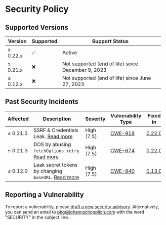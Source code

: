 # Security Policy

## Supported Versions

| Version | Supported | Support Status |
| --- | --- | --- |
| ≥ 0.22.x   | :white_check_mark: | Active |
| ≤ 0.21.x | :x: | Not supported (end of life) since December 9, 2023 |
| ≤ 0.12.x | :x: | Not supported (end of life) since June 27, 2023 |

## Past Security Incidents

| Affected  | Description | Severity | Vulnerability Type | Fixed in |
| --- | --- | --- | --- | --- |
| ≤ 0.21.3 | SSRF & Credentials Leak. [Read more](https://github.com/johannschopplich/nuxt-api-party/security/advisories/GHSA-3wfp-253j-5jxv) | High (7.5) | [CWE-918](https://github.com/advisories?query=cwe%3A918) | [0.22.0](https://github.com/johannschopplich/nuxt-api-party/releases/tag/v0.22.0) |
| ≤ 0.21.3 | DOS by abusing `fetchOptions.retry`. [Read more](https://github.com/johannschopplich/nuxt-api-party/security/advisories/GHSA-q6hx-3m4p-749h) | High (7.5) | [CWE-674](https://github.com/advisories?query=cwe%3A674) | [0.22.0](https://github.com/johannschopplich/nuxt-api-party/releases/tag/v0.22.0) |
| ≤ 0.12.0 | Leak secret tokens by changing `baseURL`. [Read more](https://huntr.dev/bounties/4c57a3f6-0d0e-4431-9494-4a1e7b062fbf/) | High (7.5) | [CWE-840](https://cwe.mitre.org/data/definitions/840.html) | [0.13.0](https://github.com/johannschopplich/nuxt-api-party/releases/tag/v0.13.0) |

## Reporting a Vulnerability

To report a vulnerability, please [draft a new security advisory](https://github.com/johannschopplich/nuxt-api-party/security/advisories/new).
Alternatively, you can send an email to [pkg@johannschopplich.com](mailto:pkg@johannschopplich.com) with the word "SECURITY" in the subject line.
